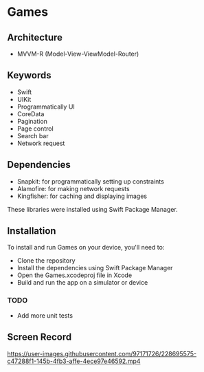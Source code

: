 # Games

## Architecture

- MVVM-R (Model-View-ViewModel-Router)

## Keywords

- Swift
- UIKit
- Programmatically UI
- CoreData
- Pagination
- Page control
- Search bar
- Network request

## Dependencies

- Snapkit: for programmatically setting up constraints
- Alamofire: for making network requests
- Kingfisher: for caching and displaying images

These libraries were installed using Swift Package Manager.

## Installation

To install and run Games on your device, you'll need to:
- Clone the repository
- Install the dependencies using Swift Package Manager
- Open the Games.xcodeproj file in Xcode
- Build and run the app on a simulator or device

### TODO
- Add more unit tests

## Screen Record
https://user-images.githubusercontent.com/97171726/228695575-c47288f1-145b-4fb3-affe-4ece97e46592.mp4



